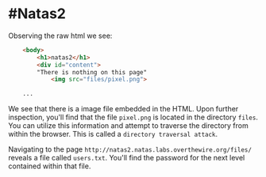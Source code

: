 #Natas2
=======

Observing the raw html we see:

```HTML
    <body>
        <h1>natas2</h1>
        <div id="content">
	    "There is nothing on this page"
            <img src="files/pixel.png">

    ...
```

We see that there is a image file embedded in the HTML. Upon further inspection, you'll find that the file ``pixel.png`` is located in the directory ``files``. You can utilize this information and attempt to traverse the directory from within the browser. This is called a ``directory traversal attack``. 

Navigating to the page ``http://natas2.natas.labs.overthewire.org/files/`` reveals a file called ``users.txt``. You'll find the password for the next level contained within that file.

